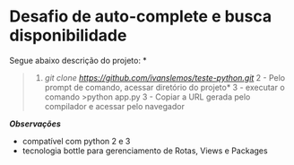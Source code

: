 # Desafio de auto-complete e busca disponibilidade

Segue abaixo descrição do projeto: *

>1. *git clone https://github.com/ivanslemos/teste-python.git*
2 - Pelo prompt de comando, acessar diretório do projeto*
3 - executar o comando >python app.py
3 - Copiar a URL gerada pelo compilador e acessar pelo navegador


***Observações***
* compatível com python 2 e 3 
* tecnologia bottle para gerenciamento de Rotas, Views e Packages 
 
 